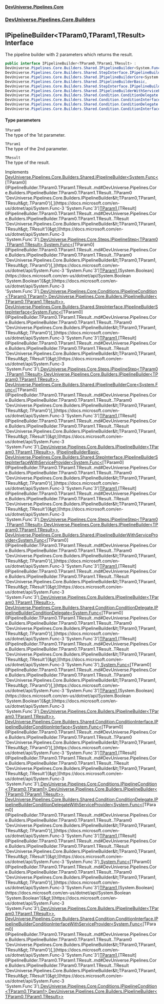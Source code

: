 #### [DevUniverse.Pipelines.Core](Pipelines.md 'Pipelines')
### [DevUniverse.Pipelines.Core.Builders](Pipelines.md#DevUniverse.Pipelines.Core.Builders 'DevUniverse.Pipelines.Core.Builders')
## IPipelineBuilder&lt;TParam0,TParam1,TResult&gt; Interface
The pipeline builder with 2 parameters which returns the result.  
```csharp
public interface IPipelineBuilder<TParam0,TParam1,TResult> :
DevUniverse.Pipelines.Core.Builders.Shared.IPipelineBuilder<System.Func<TParam0, TParam1, TResult>, DevUniverse.Pipelines.Core.Steps.IPipelineStep<TParam0, TParam1, TResult>, System.Func<TParam0, TParam1, bool>, DevUniverse.Pipelines.Core.Conditions.IPipelineCondition<TParam0, TParam1>, DevUniverse.Pipelines.Core.Builders.IPipelineBuilder<TParam0, TParam1, TResult>>,
DevUniverse.Pipelines.Core.Builders.Shared.StepInterface.IPipelineBuilderStepInterface<System.Func<TParam0, TParam1, TResult>, DevUniverse.Pipelines.Core.Steps.IPipelineStep<TParam0, TParam1, TResult>, DevUniverse.Pipelines.Core.Builders.IPipelineBuilder<TParam0, TParam1, TResult>>,
DevUniverse.Pipelines.Core.Builders.Shared.IPipelineBuilderCore<System.Func<TParam0, TParam1, TResult>, DevUniverse.Pipelines.Core.Builders.IPipelineBuilder<TParam0, TParam1, TResult>>,
DevUniverse.Pipelines.Core.Builders.Shared.IPipelineBuilderBasic,
DevUniverse.Pipelines.Core.Builders.Shared.StepInterface.IPipelineBuilderStepInterfaceWithServiceProvider<System.Func<TParam0, TParam1, TResult>, DevUniverse.Pipelines.Core.Steps.IPipelineStep<TParam0, TParam1, TResult>, DevUniverse.Pipelines.Core.Builders.IPipelineBuilder<TParam0, TParam1, TResult>>,
DevUniverse.Pipelines.Core.Builders.Shared.IPipelineBuilderWithServiceProvider<System.Func<TParam0, TParam1, TResult>, DevUniverse.Pipelines.Core.Builders.IPipelineBuilder<TParam0, TParam1, TResult>>,
DevUniverse.Pipelines.Core.Builders.Shared.Condition.ConditionDelegate.IPipelineBuilderConditionDelegate<System.Func<TParam0, TParam1, TResult>, System.Func<TParam0, TParam1, bool>, DevUniverse.Pipelines.Core.Builders.IPipelineBuilder<TParam0, TParam1, TResult>>,
DevUniverse.Pipelines.Core.Builders.Shared.Condition.ConditionInterface.IPipelineBuilderConditionInterface<System.Func<TParam0, TParam1, TResult>, DevUniverse.Pipelines.Core.Conditions.IPipelineCondition<TParam0, TParam1>, DevUniverse.Pipelines.Core.Builders.IPipelineBuilder<TParam0, TParam1, TResult>>,
DevUniverse.Pipelines.Core.Builders.Shared.Condition.ConditionDelegate.IPipelineBuilderConditionDelegateWithServiceProvider<System.Func<TParam0, TParam1, TResult>, System.Func<TParam0, TParam1, bool>, DevUniverse.Pipelines.Core.Builders.IPipelineBuilder<TParam0, TParam1, TResult>>,
DevUniverse.Pipelines.Core.Builders.Shared.Condition.ConditionInterface.IPipelineBuilderConditionInterfaceWithServiceProvider<System.Func<TParam0, TParam1, TResult>, DevUniverse.Pipelines.Core.Conditions.IPipelineCondition<TParam0, TParam1>, DevUniverse.Pipelines.Core.Builders.IPipelineBuilder<TParam0, TParam1, TResult>>
```
#### Type parameters
<a name='DevUniverse.Pipelines.Core.Builders.IPipelineBuilder.TParam0.TParam1.TResult..TParam0'></a>
`TParam0`  
The type of the 1st parameter.
  
<a name='DevUniverse.Pipelines.Core.Builders.IPipelineBuilder.TParam0.TParam1.TResult..TParam1'></a>
`TParam1`  
The type of the 2nd parameter.
  
<a name='DevUniverse.Pipelines.Core.Builders.IPipelineBuilder.TParam0.TParam1.TResult..TResult'></a>
`TResult`  
The type of the result.
  

Implements [DevUniverse.Pipelines.Core.Builders.Shared.IPipelineBuilder&lt;](IPipelineBuilder.TDelegate.TPipelineStep.TPredicate.TPipelineCondition.TResult..md 'DevUniverse.Pipelines.Core.Builders.Shared.IPipelineBuilder&lt;TDelegate,TPipelineStep,TPredicate,TPipelineCondition,TResult&gt;')[System.Func&lt;](https://docs.microsoft.com/en-us/dotnet/api/System.Func-3 'System.Func`3')[TParam0](IPipelineBuilder.TParam0.TParam1.TResult..md#DevUniverse.Pipelines.Core.Builders.IPipelineBuilder.TParam0.TParam1.TResult..TParam0 'DevUniverse.Pipelines.Core.Builders.IPipelineBuilder&lt;TParam0,TParam1,TResult&gt;.TParam0')[,](https://docs.microsoft.com/en-us/dotnet/api/System.Func-3 'System.Func`3')[TParam1](IPipelineBuilder.TParam0.TParam1.TResult..md#DevUniverse.Pipelines.Core.Builders.IPipelineBuilder.TParam0.TParam1.TResult..TParam1 'DevUniverse.Pipelines.Core.Builders.IPipelineBuilder&lt;TParam0,TParam1,TResult&gt;.TParam1')[,](https://docs.microsoft.com/en-us/dotnet/api/System.Func-3 'System.Func`3')[TResult](IPipelineBuilder.TParam0.TParam1.TResult..md#DevUniverse.Pipelines.Core.Builders.IPipelineBuilder.TParam0.TParam1.TResult..TResult 'DevUniverse.Pipelines.Core.Builders.IPipelineBuilder&lt;TParam0,TParam1,TResult&gt;.TResult')[&gt;](https://docs.microsoft.com/en-us/dotnet/api/System.Func-3 'System.Func`3')[,](IPipelineBuilder.TDelegate.TPipelineStep.TPredicate.TPipelineCondition.TResult..md 'DevUniverse.Pipelines.Core.Builders.Shared.IPipelineBuilder&lt;TDelegate,TPipelineStep,TPredicate,TPipelineCondition,TResult&gt;')[DevUniverse.Pipelines.Core.Steps.IPipelineStep&lt;](IPipelineStep.TParam0.TParam1.TResult..md 'DevUniverse.Pipelines.Core.Steps.IPipelineStep&lt;TParam0,TParam1,TResult&gt;')[TParam0](IPipelineBuilder.TParam0.TParam1.TResult..md#DevUniverse.Pipelines.Core.Builders.IPipelineBuilder.TParam0.TParam1.TResult..TParam0 'DevUniverse.Pipelines.Core.Builders.IPipelineBuilder&lt;TParam0,TParam1,TResult&gt;.TParam0')[,](IPipelineStep.TParam0.TParam1.TResult..md 'DevUniverse.Pipelines.Core.Steps.IPipelineStep&lt;TParam0,TParam1,TResult&gt;')[TParam1](IPipelineBuilder.TParam0.TParam1.TResult..md#DevUniverse.Pipelines.Core.Builders.IPipelineBuilder.TParam0.TParam1.TResult..TParam1 'DevUniverse.Pipelines.Core.Builders.IPipelineBuilder&lt;TParam0,TParam1,TResult&gt;.TParam1')[,](IPipelineStep.TParam0.TParam1.TResult..md 'DevUniverse.Pipelines.Core.Steps.IPipelineStep&lt;TParam0,TParam1,TResult&gt;')[TResult](IPipelineBuilder.TParam0.TParam1.TResult..md#DevUniverse.Pipelines.Core.Builders.IPipelineBuilder.TParam0.TParam1.TResult..TResult 'DevUniverse.Pipelines.Core.Builders.IPipelineBuilder&lt;TParam0,TParam1,TResult&gt;.TResult')[&gt;](IPipelineStep.TParam0.TParam1.TResult..md 'DevUniverse.Pipelines.Core.Steps.IPipelineStep&lt;TParam0,TParam1,TResult&gt;')[,](IPipelineBuilder.TDelegate.TPipelineStep.TPredicate.TPipelineCondition.TResult..md 'DevUniverse.Pipelines.Core.Builders.Shared.IPipelineBuilder&lt;TDelegate,TPipelineStep,TPredicate,TPipelineCondition,TResult&gt;')[System.Func&lt;](https://docs.microsoft.com/en-us/dotnet/api/System.Func-3 'System.Func`3')[TParam0](IPipelineBuilder.TParam0.TParam1.TResult..md#DevUniverse.Pipelines.Core.Builders.IPipelineBuilder.TParam0.TParam1.TResult..TParam0 'DevUniverse.Pipelines.Core.Builders.IPipelineBuilder&lt;TParam0,TParam1,TResult&gt;.TParam0')[,](https://docs.microsoft.com/en-us/dotnet/api/System.Func-3 'System.Func`3')[TParam1](IPipelineBuilder.TParam0.TParam1.TResult..md#DevUniverse.Pipelines.Core.Builders.IPipelineBuilder.TParam0.TParam1.TResult..TParam1 'DevUniverse.Pipelines.Core.Builders.IPipelineBuilder&lt;TParam0,TParam1,TResult&gt;.TParam1')[,](https://docs.microsoft.com/en-us/dotnet/api/System.Func-3 'System.Func`3')[System.Boolean](https://docs.microsoft.com/en-us/dotnet/api/System.Boolean 'System.Boolean')[&gt;](https://docs.microsoft.com/en-us/dotnet/api/System.Func-3 'System.Func`3')[,](IPipelineBuilder.TDelegate.TPipelineStep.TPredicate.TPipelineCondition.TResult..md 'DevUniverse.Pipelines.Core.Builders.Shared.IPipelineBuilder&lt;TDelegate,TPipelineStep,TPredicate,TPipelineCondition,TResult&gt;')[DevUniverse.Pipelines.Core.Conditions.IPipelineCondition&lt;](IPipelineCondition.TParam0.TParam1..md 'DevUniverse.Pipelines.Core.Conditions.IPipelineCondition&lt;TParam0,TParam1&gt;')[TParam0](IPipelineBuilder.TParam0.TParam1.TResult..md#DevUniverse.Pipelines.Core.Builders.IPipelineBuilder.TParam0.TParam1.TResult..TParam0 'DevUniverse.Pipelines.Core.Builders.IPipelineBuilder&lt;TParam0,TParam1,TResult&gt;.TParam0')[,](IPipelineCondition.TParam0.TParam1..md 'DevUniverse.Pipelines.Core.Conditions.IPipelineCondition&lt;TParam0,TParam1&gt;')[TParam1](IPipelineBuilder.TParam0.TParam1.TResult..md#DevUniverse.Pipelines.Core.Builders.IPipelineBuilder.TParam0.TParam1.TResult..TParam1 'DevUniverse.Pipelines.Core.Builders.IPipelineBuilder&lt;TParam0,TParam1,TResult&gt;.TParam1')[&gt;](IPipelineCondition.TParam0.TParam1..md 'DevUniverse.Pipelines.Core.Conditions.IPipelineCondition&lt;TParam0,TParam1&gt;')[,](IPipelineBuilder.TDelegate.TPipelineStep.TPredicate.TPipelineCondition.TResult..md 'DevUniverse.Pipelines.Core.Builders.Shared.IPipelineBuilder&lt;TDelegate,TPipelineStep,TPredicate,TPipelineCondition,TResult&gt;')[DevUniverse.Pipelines.Core.Builders.IPipelineBuilder&lt;](IPipelineBuilder.TParam0.TParam1.TResult..md 'DevUniverse.Pipelines.Core.Builders.IPipelineBuilder&lt;TParam0,TParam1,TResult&gt;')[TParam0](IPipelineBuilder.TParam0.TParam1.TResult..md#DevUniverse.Pipelines.Core.Builders.IPipelineBuilder.TParam0.TParam1.TResult..TParam0 'DevUniverse.Pipelines.Core.Builders.IPipelineBuilder&lt;TParam0,TParam1,TResult&gt;.TParam0')[,](IPipelineBuilder.TParam0.TParam1.TResult..md 'DevUniverse.Pipelines.Core.Builders.IPipelineBuilder&lt;TParam0,TParam1,TResult&gt;')[TParam1](IPipelineBuilder.TParam0.TParam1.TResult..md#DevUniverse.Pipelines.Core.Builders.IPipelineBuilder.TParam0.TParam1.TResult..TParam1 'DevUniverse.Pipelines.Core.Builders.IPipelineBuilder&lt;TParam0,TParam1,TResult&gt;.TParam1')[,](IPipelineBuilder.TParam0.TParam1.TResult..md 'DevUniverse.Pipelines.Core.Builders.IPipelineBuilder&lt;TParam0,TParam1,TResult&gt;')[TResult](IPipelineBuilder.TParam0.TParam1.TResult..md#DevUniverse.Pipelines.Core.Builders.IPipelineBuilder.TParam0.TParam1.TResult..TResult 'DevUniverse.Pipelines.Core.Builders.IPipelineBuilder&lt;TParam0,TParam1,TResult&gt;.TResult')[&gt;](IPipelineBuilder.TParam0.TParam1.TResult..md 'DevUniverse.Pipelines.Core.Builders.IPipelineBuilder&lt;TParam0,TParam1,TResult&gt;')[&gt;](IPipelineBuilder.TDelegate.TPipelineStep.TPredicate.TPipelineCondition.TResult..md 'DevUniverse.Pipelines.Core.Builders.Shared.IPipelineBuilder&lt;TDelegate,TPipelineStep,TPredicate,TPipelineCondition,TResult&gt;'), [DevUniverse.Pipelines.Core.Builders.Shared.StepInterface.IPipelineBuilderStepInterface&lt;](IPipelineBuilderStepInterface.TDelegate.TPipelineStep.TResult..md 'DevUniverse.Pipelines.Core.Builders.Shared.StepInterface.IPipelineBuilderStepInterface&lt;TDelegate,TPipelineStep,TResult&gt;')[System.Func&lt;](https://docs.microsoft.com/en-us/dotnet/api/System.Func-3 'System.Func`3')[TParam0](IPipelineBuilder.TParam0.TParam1.TResult..md#DevUniverse.Pipelines.Core.Builders.IPipelineBuilder.TParam0.TParam1.TResult..TParam0 'DevUniverse.Pipelines.Core.Builders.IPipelineBuilder&lt;TParam0,TParam1,TResult&gt;.TParam0')[,](https://docs.microsoft.com/en-us/dotnet/api/System.Func-3 'System.Func`3')[TParam1](IPipelineBuilder.TParam0.TParam1.TResult..md#DevUniverse.Pipelines.Core.Builders.IPipelineBuilder.TParam0.TParam1.TResult..TParam1 'DevUniverse.Pipelines.Core.Builders.IPipelineBuilder&lt;TParam0,TParam1,TResult&gt;.TParam1')[,](https://docs.microsoft.com/en-us/dotnet/api/System.Func-3 'System.Func`3')[TResult](IPipelineBuilder.TParam0.TParam1.TResult..md#DevUniverse.Pipelines.Core.Builders.IPipelineBuilder.TParam0.TParam1.TResult..TResult 'DevUniverse.Pipelines.Core.Builders.IPipelineBuilder&lt;TParam0,TParam1,TResult&gt;.TResult')[&gt;](https://docs.microsoft.com/en-us/dotnet/api/System.Func-3 'System.Func`3')[,](IPipelineBuilderStepInterface.TDelegate.TPipelineStep.TResult..md 'DevUniverse.Pipelines.Core.Builders.Shared.StepInterface.IPipelineBuilderStepInterface&lt;TDelegate,TPipelineStep,TResult&gt;')[DevUniverse.Pipelines.Core.Steps.IPipelineStep&lt;](IPipelineStep.TParam0.TParam1.TResult..md 'DevUniverse.Pipelines.Core.Steps.IPipelineStep&lt;TParam0,TParam1,TResult&gt;')[TParam0](IPipelineBuilder.TParam0.TParam1.TResult..md#DevUniverse.Pipelines.Core.Builders.IPipelineBuilder.TParam0.TParam1.TResult..TParam0 'DevUniverse.Pipelines.Core.Builders.IPipelineBuilder&lt;TParam0,TParam1,TResult&gt;.TParam0')[,](IPipelineStep.TParam0.TParam1.TResult..md 'DevUniverse.Pipelines.Core.Steps.IPipelineStep&lt;TParam0,TParam1,TResult&gt;')[TParam1](IPipelineBuilder.TParam0.TParam1.TResult..md#DevUniverse.Pipelines.Core.Builders.IPipelineBuilder.TParam0.TParam1.TResult..TParam1 'DevUniverse.Pipelines.Core.Builders.IPipelineBuilder&lt;TParam0,TParam1,TResult&gt;.TParam1')[,](IPipelineStep.TParam0.TParam1.TResult..md 'DevUniverse.Pipelines.Core.Steps.IPipelineStep&lt;TParam0,TParam1,TResult&gt;')[TResult](IPipelineBuilder.TParam0.TParam1.TResult..md#DevUniverse.Pipelines.Core.Builders.IPipelineBuilder.TParam0.TParam1.TResult..TResult 'DevUniverse.Pipelines.Core.Builders.IPipelineBuilder&lt;TParam0,TParam1,TResult&gt;.TResult')[&gt;](IPipelineStep.TParam0.TParam1.TResult..md 'DevUniverse.Pipelines.Core.Steps.IPipelineStep&lt;TParam0,TParam1,TResult&gt;')[,](IPipelineBuilderStepInterface.TDelegate.TPipelineStep.TResult..md 'DevUniverse.Pipelines.Core.Builders.Shared.StepInterface.IPipelineBuilderStepInterface&lt;TDelegate,TPipelineStep,TResult&gt;')[DevUniverse.Pipelines.Core.Builders.IPipelineBuilder&lt;](IPipelineBuilder.TParam0.TParam1.TResult..md 'DevUniverse.Pipelines.Core.Builders.IPipelineBuilder&lt;TParam0,TParam1,TResult&gt;')[TParam0](IPipelineBuilder.TParam0.TParam1.TResult..md#DevUniverse.Pipelines.Core.Builders.IPipelineBuilder.TParam0.TParam1.TResult..TParam0 'DevUniverse.Pipelines.Core.Builders.IPipelineBuilder&lt;TParam0,TParam1,TResult&gt;.TParam0')[,](IPipelineBuilder.TParam0.TParam1.TResult..md 'DevUniverse.Pipelines.Core.Builders.IPipelineBuilder&lt;TParam0,TParam1,TResult&gt;')[TParam1](IPipelineBuilder.TParam0.TParam1.TResult..md#DevUniverse.Pipelines.Core.Builders.IPipelineBuilder.TParam0.TParam1.TResult..TParam1 'DevUniverse.Pipelines.Core.Builders.IPipelineBuilder&lt;TParam0,TParam1,TResult&gt;.TParam1')[,](IPipelineBuilder.TParam0.TParam1.TResult..md 'DevUniverse.Pipelines.Core.Builders.IPipelineBuilder&lt;TParam0,TParam1,TResult&gt;')[TResult](IPipelineBuilder.TParam0.TParam1.TResult..md#DevUniverse.Pipelines.Core.Builders.IPipelineBuilder.TParam0.TParam1.TResult..TResult 'DevUniverse.Pipelines.Core.Builders.IPipelineBuilder&lt;TParam0,TParam1,TResult&gt;.TResult')[&gt;](IPipelineBuilder.TParam0.TParam1.TResult..md 'DevUniverse.Pipelines.Core.Builders.IPipelineBuilder&lt;TParam0,TParam1,TResult&gt;')[&gt;](IPipelineBuilderStepInterface.TDelegate.TPipelineStep.TResult..md 'DevUniverse.Pipelines.Core.Builders.Shared.StepInterface.IPipelineBuilderStepInterface&lt;TDelegate,TPipelineStep,TResult&gt;'), [DevUniverse.Pipelines.Core.Builders.Shared.IPipelineBuilderCore&lt;](IPipelineBuilderCore.TDelegate.TResult..md 'DevUniverse.Pipelines.Core.Builders.Shared.IPipelineBuilderCore&lt;TDelegate,TResult&gt;')[System.Func&lt;](https://docs.microsoft.com/en-us/dotnet/api/System.Func-3 'System.Func`3')[TParam0](IPipelineBuilder.TParam0.TParam1.TResult..md#DevUniverse.Pipelines.Core.Builders.IPipelineBuilder.TParam0.TParam1.TResult..TParam0 'DevUniverse.Pipelines.Core.Builders.IPipelineBuilder&lt;TParam0,TParam1,TResult&gt;.TParam0')[,](https://docs.microsoft.com/en-us/dotnet/api/System.Func-3 'System.Func`3')[TParam1](IPipelineBuilder.TParam0.TParam1.TResult..md#DevUniverse.Pipelines.Core.Builders.IPipelineBuilder.TParam0.TParam1.TResult..TParam1 'DevUniverse.Pipelines.Core.Builders.IPipelineBuilder&lt;TParam0,TParam1,TResult&gt;.TParam1')[,](https://docs.microsoft.com/en-us/dotnet/api/System.Func-3 'System.Func`3')[TResult](IPipelineBuilder.TParam0.TParam1.TResult..md#DevUniverse.Pipelines.Core.Builders.IPipelineBuilder.TParam0.TParam1.TResult..TResult 'DevUniverse.Pipelines.Core.Builders.IPipelineBuilder&lt;TParam0,TParam1,TResult&gt;.TResult')[&gt;](https://docs.microsoft.com/en-us/dotnet/api/System.Func-3 'System.Func`3')[,](IPipelineBuilderCore.TDelegate.TResult..md 'DevUniverse.Pipelines.Core.Builders.Shared.IPipelineBuilderCore&lt;TDelegate,TResult&gt;')[DevUniverse.Pipelines.Core.Builders.IPipelineBuilder&lt;](IPipelineBuilder.TParam0.TParam1.TResult..md 'DevUniverse.Pipelines.Core.Builders.IPipelineBuilder&lt;TParam0,TParam1,TResult&gt;')[TParam0](IPipelineBuilder.TParam0.TParam1.TResult..md#DevUniverse.Pipelines.Core.Builders.IPipelineBuilder.TParam0.TParam1.TResult..TParam0 'DevUniverse.Pipelines.Core.Builders.IPipelineBuilder&lt;TParam0,TParam1,TResult&gt;.TParam0')[,](IPipelineBuilder.TParam0.TParam1.TResult..md 'DevUniverse.Pipelines.Core.Builders.IPipelineBuilder&lt;TParam0,TParam1,TResult&gt;')[TParam1](IPipelineBuilder.TParam0.TParam1.TResult..md#DevUniverse.Pipelines.Core.Builders.IPipelineBuilder.TParam0.TParam1.TResult..TParam1 'DevUniverse.Pipelines.Core.Builders.IPipelineBuilder&lt;TParam0,TParam1,TResult&gt;.TParam1')[,](IPipelineBuilder.TParam0.TParam1.TResult..md 'DevUniverse.Pipelines.Core.Builders.IPipelineBuilder&lt;TParam0,TParam1,TResult&gt;')[TResult](IPipelineBuilder.TParam0.TParam1.TResult..md#DevUniverse.Pipelines.Core.Builders.IPipelineBuilder.TParam0.TParam1.TResult..TResult 'DevUniverse.Pipelines.Core.Builders.IPipelineBuilder&lt;TParam0,TParam1,TResult&gt;.TResult')[&gt;](IPipelineBuilder.TParam0.TParam1.TResult..md 'DevUniverse.Pipelines.Core.Builders.IPipelineBuilder&lt;TParam0,TParam1,TResult&gt;')[&gt;](IPipelineBuilderCore.TDelegate.TResult..md 'DevUniverse.Pipelines.Core.Builders.Shared.IPipelineBuilderCore&lt;TDelegate,TResult&gt;'), [IPipelineBuilderBasic](IPipelineBuilderBasic.md 'DevUniverse.Pipelines.Core.Builders.Shared.IPipelineBuilderBasic'), [DevUniverse.Pipelines.Core.Builders.Shared.StepInterface.IPipelineBuilderStepInterfaceWithServiceProvider&lt;](IPipelineBuilderStepInterfaceWithServiceProvider.TDelegate.TPipelineStep.TResult..md 'DevUniverse.Pipelines.Core.Builders.Shared.StepInterface.IPipelineBuilderStepInterfaceWithServiceProvider&lt;TDelegate,TPipelineStep,TResult&gt;')[System.Func&lt;](https://docs.microsoft.com/en-us/dotnet/api/System.Func-3 'System.Func`3')[TParam0](IPipelineBuilder.TParam0.TParam1.TResult..md#DevUniverse.Pipelines.Core.Builders.IPipelineBuilder.TParam0.TParam1.TResult..TParam0 'DevUniverse.Pipelines.Core.Builders.IPipelineBuilder&lt;TParam0,TParam1,TResult&gt;.TParam0')[,](https://docs.microsoft.com/en-us/dotnet/api/System.Func-3 'System.Func`3')[TParam1](IPipelineBuilder.TParam0.TParam1.TResult..md#DevUniverse.Pipelines.Core.Builders.IPipelineBuilder.TParam0.TParam1.TResult..TParam1 'DevUniverse.Pipelines.Core.Builders.IPipelineBuilder&lt;TParam0,TParam1,TResult&gt;.TParam1')[,](https://docs.microsoft.com/en-us/dotnet/api/System.Func-3 'System.Func`3')[TResult](IPipelineBuilder.TParam0.TParam1.TResult..md#DevUniverse.Pipelines.Core.Builders.IPipelineBuilder.TParam0.TParam1.TResult..TResult 'DevUniverse.Pipelines.Core.Builders.IPipelineBuilder&lt;TParam0,TParam1,TResult&gt;.TResult')[&gt;](https://docs.microsoft.com/en-us/dotnet/api/System.Func-3 'System.Func`3')[,](IPipelineBuilderStepInterfaceWithServiceProvider.TDelegate.TPipelineStep.TResult..md 'DevUniverse.Pipelines.Core.Builders.Shared.StepInterface.IPipelineBuilderStepInterfaceWithServiceProvider&lt;TDelegate,TPipelineStep,TResult&gt;')[DevUniverse.Pipelines.Core.Steps.IPipelineStep&lt;](IPipelineStep.TParam0.TParam1.TResult..md 'DevUniverse.Pipelines.Core.Steps.IPipelineStep&lt;TParam0,TParam1,TResult&gt;')[TParam0](IPipelineBuilder.TParam0.TParam1.TResult..md#DevUniverse.Pipelines.Core.Builders.IPipelineBuilder.TParam0.TParam1.TResult..TParam0 'DevUniverse.Pipelines.Core.Builders.IPipelineBuilder&lt;TParam0,TParam1,TResult&gt;.TParam0')[,](IPipelineStep.TParam0.TParam1.TResult..md 'DevUniverse.Pipelines.Core.Steps.IPipelineStep&lt;TParam0,TParam1,TResult&gt;')[TParam1](IPipelineBuilder.TParam0.TParam1.TResult..md#DevUniverse.Pipelines.Core.Builders.IPipelineBuilder.TParam0.TParam1.TResult..TParam1 'DevUniverse.Pipelines.Core.Builders.IPipelineBuilder&lt;TParam0,TParam1,TResult&gt;.TParam1')[,](IPipelineStep.TParam0.TParam1.TResult..md 'DevUniverse.Pipelines.Core.Steps.IPipelineStep&lt;TParam0,TParam1,TResult&gt;')[TResult](IPipelineBuilder.TParam0.TParam1.TResult..md#DevUniverse.Pipelines.Core.Builders.IPipelineBuilder.TParam0.TParam1.TResult..TResult 'DevUniverse.Pipelines.Core.Builders.IPipelineBuilder&lt;TParam0,TParam1,TResult&gt;.TResult')[&gt;](IPipelineStep.TParam0.TParam1.TResult..md 'DevUniverse.Pipelines.Core.Steps.IPipelineStep&lt;TParam0,TParam1,TResult&gt;')[,](IPipelineBuilderStepInterfaceWithServiceProvider.TDelegate.TPipelineStep.TResult..md 'DevUniverse.Pipelines.Core.Builders.Shared.StepInterface.IPipelineBuilderStepInterfaceWithServiceProvider&lt;TDelegate,TPipelineStep,TResult&gt;')[DevUniverse.Pipelines.Core.Builders.IPipelineBuilder&lt;](IPipelineBuilder.TParam0.TParam1.TResult..md 'DevUniverse.Pipelines.Core.Builders.IPipelineBuilder&lt;TParam0,TParam1,TResult&gt;')[TParam0](IPipelineBuilder.TParam0.TParam1.TResult..md#DevUniverse.Pipelines.Core.Builders.IPipelineBuilder.TParam0.TParam1.TResult..TParam0 'DevUniverse.Pipelines.Core.Builders.IPipelineBuilder&lt;TParam0,TParam1,TResult&gt;.TParam0')[,](IPipelineBuilder.TParam0.TParam1.TResult..md 'DevUniverse.Pipelines.Core.Builders.IPipelineBuilder&lt;TParam0,TParam1,TResult&gt;')[TParam1](IPipelineBuilder.TParam0.TParam1.TResult..md#DevUniverse.Pipelines.Core.Builders.IPipelineBuilder.TParam0.TParam1.TResult..TParam1 'DevUniverse.Pipelines.Core.Builders.IPipelineBuilder&lt;TParam0,TParam1,TResult&gt;.TParam1')[,](IPipelineBuilder.TParam0.TParam1.TResult..md 'DevUniverse.Pipelines.Core.Builders.IPipelineBuilder&lt;TParam0,TParam1,TResult&gt;')[TResult](IPipelineBuilder.TParam0.TParam1.TResult..md#DevUniverse.Pipelines.Core.Builders.IPipelineBuilder.TParam0.TParam1.TResult..TResult 'DevUniverse.Pipelines.Core.Builders.IPipelineBuilder&lt;TParam0,TParam1,TResult&gt;.TResult')[&gt;](IPipelineBuilder.TParam0.TParam1.TResult..md 'DevUniverse.Pipelines.Core.Builders.IPipelineBuilder&lt;TParam0,TParam1,TResult&gt;')[&gt;](IPipelineBuilderStepInterfaceWithServiceProvider.TDelegate.TPipelineStep.TResult..md 'DevUniverse.Pipelines.Core.Builders.Shared.StepInterface.IPipelineBuilderStepInterfaceWithServiceProvider&lt;TDelegate,TPipelineStep,TResult&gt;'), [DevUniverse.Pipelines.Core.Builders.Shared.IPipelineBuilderWithServiceProvider&lt;](IPipelineBuilderWithServiceProvider.TDelegate.TResult..md 'DevUniverse.Pipelines.Core.Builders.Shared.IPipelineBuilderWithServiceProvider&lt;TDelegate,TResult&gt;')[System.Func&lt;](https://docs.microsoft.com/en-us/dotnet/api/System.Func-3 'System.Func`3')[TParam0](IPipelineBuilder.TParam0.TParam1.TResult..md#DevUniverse.Pipelines.Core.Builders.IPipelineBuilder.TParam0.TParam1.TResult..TParam0 'DevUniverse.Pipelines.Core.Builders.IPipelineBuilder&lt;TParam0,TParam1,TResult&gt;.TParam0')[,](https://docs.microsoft.com/en-us/dotnet/api/System.Func-3 'System.Func`3')[TParam1](IPipelineBuilder.TParam0.TParam1.TResult..md#DevUniverse.Pipelines.Core.Builders.IPipelineBuilder.TParam0.TParam1.TResult..TParam1 'DevUniverse.Pipelines.Core.Builders.IPipelineBuilder&lt;TParam0,TParam1,TResult&gt;.TParam1')[,](https://docs.microsoft.com/en-us/dotnet/api/System.Func-3 'System.Func`3')[TResult](IPipelineBuilder.TParam0.TParam1.TResult..md#DevUniverse.Pipelines.Core.Builders.IPipelineBuilder.TParam0.TParam1.TResult..TResult 'DevUniverse.Pipelines.Core.Builders.IPipelineBuilder&lt;TParam0,TParam1,TResult&gt;.TResult')[&gt;](https://docs.microsoft.com/en-us/dotnet/api/System.Func-3 'System.Func`3')[,](IPipelineBuilderWithServiceProvider.TDelegate.TResult..md 'DevUniverse.Pipelines.Core.Builders.Shared.IPipelineBuilderWithServiceProvider&lt;TDelegate,TResult&gt;')[DevUniverse.Pipelines.Core.Builders.IPipelineBuilder&lt;](IPipelineBuilder.TParam0.TParam1.TResult..md 'DevUniverse.Pipelines.Core.Builders.IPipelineBuilder&lt;TParam0,TParam1,TResult&gt;')[TParam0](IPipelineBuilder.TParam0.TParam1.TResult..md#DevUniverse.Pipelines.Core.Builders.IPipelineBuilder.TParam0.TParam1.TResult..TParam0 'DevUniverse.Pipelines.Core.Builders.IPipelineBuilder&lt;TParam0,TParam1,TResult&gt;.TParam0')[,](IPipelineBuilder.TParam0.TParam1.TResult..md 'DevUniverse.Pipelines.Core.Builders.IPipelineBuilder&lt;TParam0,TParam1,TResult&gt;')[TParam1](IPipelineBuilder.TParam0.TParam1.TResult..md#DevUniverse.Pipelines.Core.Builders.IPipelineBuilder.TParam0.TParam1.TResult..TParam1 'DevUniverse.Pipelines.Core.Builders.IPipelineBuilder&lt;TParam0,TParam1,TResult&gt;.TParam1')[,](IPipelineBuilder.TParam0.TParam1.TResult..md 'DevUniverse.Pipelines.Core.Builders.IPipelineBuilder&lt;TParam0,TParam1,TResult&gt;')[TResult](IPipelineBuilder.TParam0.TParam1.TResult..md#DevUniverse.Pipelines.Core.Builders.IPipelineBuilder.TParam0.TParam1.TResult..TResult 'DevUniverse.Pipelines.Core.Builders.IPipelineBuilder&lt;TParam0,TParam1,TResult&gt;.TResult')[&gt;](IPipelineBuilder.TParam0.TParam1.TResult..md 'DevUniverse.Pipelines.Core.Builders.IPipelineBuilder&lt;TParam0,TParam1,TResult&gt;')[&gt;](IPipelineBuilderWithServiceProvider.TDelegate.TResult..md 'DevUniverse.Pipelines.Core.Builders.Shared.IPipelineBuilderWithServiceProvider&lt;TDelegate,TResult&gt;'), [DevUniverse.Pipelines.Core.Builders.Shared.Condition.ConditionDelegate.IPipelineBuilderConditionDelegate&lt;](IPipelineBuilderConditionDelegate.TDelegate.TPredicate.TResult..md 'DevUniverse.Pipelines.Core.Builders.Shared.Condition.ConditionDelegate.IPipelineBuilderConditionDelegate&lt;TDelegate,TPredicate,TResult&gt;')[System.Func&lt;](https://docs.microsoft.com/en-us/dotnet/api/System.Func-3 'System.Func`3')[TParam0](IPipelineBuilder.TParam0.TParam1.TResult..md#DevUniverse.Pipelines.Core.Builders.IPipelineBuilder.TParam0.TParam1.TResult..TParam0 'DevUniverse.Pipelines.Core.Builders.IPipelineBuilder&lt;TParam0,TParam1,TResult&gt;.TParam0')[,](https://docs.microsoft.com/en-us/dotnet/api/System.Func-3 'System.Func`3')[TParam1](IPipelineBuilder.TParam0.TParam1.TResult..md#DevUniverse.Pipelines.Core.Builders.IPipelineBuilder.TParam0.TParam1.TResult..TParam1 'DevUniverse.Pipelines.Core.Builders.IPipelineBuilder&lt;TParam0,TParam1,TResult&gt;.TParam1')[,](https://docs.microsoft.com/en-us/dotnet/api/System.Func-3 'System.Func`3')[TResult](IPipelineBuilder.TParam0.TParam1.TResult..md#DevUniverse.Pipelines.Core.Builders.IPipelineBuilder.TParam0.TParam1.TResult..TResult 'DevUniverse.Pipelines.Core.Builders.IPipelineBuilder&lt;TParam0,TParam1,TResult&gt;.TResult')[&gt;](https://docs.microsoft.com/en-us/dotnet/api/System.Func-3 'System.Func`3')[,](IPipelineBuilderConditionDelegate.TDelegate.TPredicate.TResult..md 'DevUniverse.Pipelines.Core.Builders.Shared.Condition.ConditionDelegate.IPipelineBuilderConditionDelegate&lt;TDelegate,TPredicate,TResult&gt;')[System.Func&lt;](https://docs.microsoft.com/en-us/dotnet/api/System.Func-3 'System.Func`3')[TParam0](IPipelineBuilder.TParam0.TParam1.TResult..md#DevUniverse.Pipelines.Core.Builders.IPipelineBuilder.TParam0.TParam1.TResult..TParam0 'DevUniverse.Pipelines.Core.Builders.IPipelineBuilder&lt;TParam0,TParam1,TResult&gt;.TParam0')[,](https://docs.microsoft.com/en-us/dotnet/api/System.Func-3 'System.Func`3')[TParam1](IPipelineBuilder.TParam0.TParam1.TResult..md#DevUniverse.Pipelines.Core.Builders.IPipelineBuilder.TParam0.TParam1.TResult..TParam1 'DevUniverse.Pipelines.Core.Builders.IPipelineBuilder&lt;TParam0,TParam1,TResult&gt;.TParam1')[,](https://docs.microsoft.com/en-us/dotnet/api/System.Func-3 'System.Func`3')[System.Boolean](https://docs.microsoft.com/en-us/dotnet/api/System.Boolean 'System.Boolean')[&gt;](https://docs.microsoft.com/en-us/dotnet/api/System.Func-3 'System.Func`3')[,](IPipelineBuilderConditionDelegate.TDelegate.TPredicate.TResult..md 'DevUniverse.Pipelines.Core.Builders.Shared.Condition.ConditionDelegate.IPipelineBuilderConditionDelegate&lt;TDelegate,TPredicate,TResult&gt;')[DevUniverse.Pipelines.Core.Builders.IPipelineBuilder&lt;](IPipelineBuilder.TParam0.TParam1.TResult..md 'DevUniverse.Pipelines.Core.Builders.IPipelineBuilder&lt;TParam0,TParam1,TResult&gt;')[TParam0](IPipelineBuilder.TParam0.TParam1.TResult..md#DevUniverse.Pipelines.Core.Builders.IPipelineBuilder.TParam0.TParam1.TResult..TParam0 'DevUniverse.Pipelines.Core.Builders.IPipelineBuilder&lt;TParam0,TParam1,TResult&gt;.TParam0')[,](IPipelineBuilder.TParam0.TParam1.TResult..md 'DevUniverse.Pipelines.Core.Builders.IPipelineBuilder&lt;TParam0,TParam1,TResult&gt;')[TParam1](IPipelineBuilder.TParam0.TParam1.TResult..md#DevUniverse.Pipelines.Core.Builders.IPipelineBuilder.TParam0.TParam1.TResult..TParam1 'DevUniverse.Pipelines.Core.Builders.IPipelineBuilder&lt;TParam0,TParam1,TResult&gt;.TParam1')[,](IPipelineBuilder.TParam0.TParam1.TResult..md 'DevUniverse.Pipelines.Core.Builders.IPipelineBuilder&lt;TParam0,TParam1,TResult&gt;')[TResult](IPipelineBuilder.TParam0.TParam1.TResult..md#DevUniverse.Pipelines.Core.Builders.IPipelineBuilder.TParam0.TParam1.TResult..TResult 'DevUniverse.Pipelines.Core.Builders.IPipelineBuilder&lt;TParam0,TParam1,TResult&gt;.TResult')[&gt;](IPipelineBuilder.TParam0.TParam1.TResult..md 'DevUniverse.Pipelines.Core.Builders.IPipelineBuilder&lt;TParam0,TParam1,TResult&gt;')[&gt;](IPipelineBuilderConditionDelegate.TDelegate.TPredicate.TResult..md 'DevUniverse.Pipelines.Core.Builders.Shared.Condition.ConditionDelegate.IPipelineBuilderConditionDelegate&lt;TDelegate,TPredicate,TResult&gt;'), [DevUniverse.Pipelines.Core.Builders.Shared.Condition.ConditionInterface.IPipelineBuilderConditionInterface&lt;](IPipelineBuilderConditionInterface.TDelegate.TCondition.TResult..md 'DevUniverse.Pipelines.Core.Builders.Shared.Condition.ConditionInterface.IPipelineBuilderConditionInterface&lt;TDelegate,TCondition,TResult&gt;')[System.Func&lt;](https://docs.microsoft.com/en-us/dotnet/api/System.Func-3 'System.Func`3')[TParam0](IPipelineBuilder.TParam0.TParam1.TResult..md#DevUniverse.Pipelines.Core.Builders.IPipelineBuilder.TParam0.TParam1.TResult..TParam0 'DevUniverse.Pipelines.Core.Builders.IPipelineBuilder&lt;TParam0,TParam1,TResult&gt;.TParam0')[,](https://docs.microsoft.com/en-us/dotnet/api/System.Func-3 'System.Func`3')[TParam1](IPipelineBuilder.TParam0.TParam1.TResult..md#DevUniverse.Pipelines.Core.Builders.IPipelineBuilder.TParam0.TParam1.TResult..TParam1 'DevUniverse.Pipelines.Core.Builders.IPipelineBuilder&lt;TParam0,TParam1,TResult&gt;.TParam1')[,](https://docs.microsoft.com/en-us/dotnet/api/System.Func-3 'System.Func`3')[TResult](IPipelineBuilder.TParam0.TParam1.TResult..md#DevUniverse.Pipelines.Core.Builders.IPipelineBuilder.TParam0.TParam1.TResult..TResult 'DevUniverse.Pipelines.Core.Builders.IPipelineBuilder&lt;TParam0,TParam1,TResult&gt;.TResult')[&gt;](https://docs.microsoft.com/en-us/dotnet/api/System.Func-3 'System.Func`3')[,](IPipelineBuilderConditionInterface.TDelegate.TCondition.TResult..md 'DevUniverse.Pipelines.Core.Builders.Shared.Condition.ConditionInterface.IPipelineBuilderConditionInterface&lt;TDelegate,TCondition,TResult&gt;')[DevUniverse.Pipelines.Core.Conditions.IPipelineCondition&lt;](IPipelineCondition.TParam0.TParam1..md 'DevUniverse.Pipelines.Core.Conditions.IPipelineCondition&lt;TParam0,TParam1&gt;')[TParam0](IPipelineBuilder.TParam0.TParam1.TResult..md#DevUniverse.Pipelines.Core.Builders.IPipelineBuilder.TParam0.TParam1.TResult..TParam0 'DevUniverse.Pipelines.Core.Builders.IPipelineBuilder&lt;TParam0,TParam1,TResult&gt;.TParam0')[,](IPipelineCondition.TParam0.TParam1..md 'DevUniverse.Pipelines.Core.Conditions.IPipelineCondition&lt;TParam0,TParam1&gt;')[TParam1](IPipelineBuilder.TParam0.TParam1.TResult..md#DevUniverse.Pipelines.Core.Builders.IPipelineBuilder.TParam0.TParam1.TResult..TParam1 'DevUniverse.Pipelines.Core.Builders.IPipelineBuilder&lt;TParam0,TParam1,TResult&gt;.TParam1')[&gt;](IPipelineCondition.TParam0.TParam1..md 'DevUniverse.Pipelines.Core.Conditions.IPipelineCondition&lt;TParam0,TParam1&gt;')[,](IPipelineBuilderConditionInterface.TDelegate.TCondition.TResult..md 'DevUniverse.Pipelines.Core.Builders.Shared.Condition.ConditionInterface.IPipelineBuilderConditionInterface&lt;TDelegate,TCondition,TResult&gt;')[DevUniverse.Pipelines.Core.Builders.IPipelineBuilder&lt;](IPipelineBuilder.TParam0.TParam1.TResult..md 'DevUniverse.Pipelines.Core.Builders.IPipelineBuilder&lt;TParam0,TParam1,TResult&gt;')[TParam0](IPipelineBuilder.TParam0.TParam1.TResult..md#DevUniverse.Pipelines.Core.Builders.IPipelineBuilder.TParam0.TParam1.TResult..TParam0 'DevUniverse.Pipelines.Core.Builders.IPipelineBuilder&lt;TParam0,TParam1,TResult&gt;.TParam0')[,](IPipelineBuilder.TParam0.TParam1.TResult..md 'DevUniverse.Pipelines.Core.Builders.IPipelineBuilder&lt;TParam0,TParam1,TResult&gt;')[TParam1](IPipelineBuilder.TParam0.TParam1.TResult..md#DevUniverse.Pipelines.Core.Builders.IPipelineBuilder.TParam0.TParam1.TResult..TParam1 'DevUniverse.Pipelines.Core.Builders.IPipelineBuilder&lt;TParam0,TParam1,TResult&gt;.TParam1')[,](IPipelineBuilder.TParam0.TParam1.TResult..md 'DevUniverse.Pipelines.Core.Builders.IPipelineBuilder&lt;TParam0,TParam1,TResult&gt;')[TResult](IPipelineBuilder.TParam0.TParam1.TResult..md#DevUniverse.Pipelines.Core.Builders.IPipelineBuilder.TParam0.TParam1.TResult..TResult 'DevUniverse.Pipelines.Core.Builders.IPipelineBuilder&lt;TParam0,TParam1,TResult&gt;.TResult')[&gt;](IPipelineBuilder.TParam0.TParam1.TResult..md 'DevUniverse.Pipelines.Core.Builders.IPipelineBuilder&lt;TParam0,TParam1,TResult&gt;')[&gt;](IPipelineBuilderConditionInterface.TDelegate.TCondition.TResult..md 'DevUniverse.Pipelines.Core.Builders.Shared.Condition.ConditionInterface.IPipelineBuilderConditionInterface&lt;TDelegate,TCondition,TResult&gt;'), [DevUniverse.Pipelines.Core.Builders.Shared.Condition.ConditionDelegate.IPipelineBuilderConditionDelegateWithServiceProvider&lt;](IPipelineBuilderConditionDelegateWithServiceProvider.TDelegate.TPredicate.TResult..md 'DevUniverse.Pipelines.Core.Builders.Shared.Condition.ConditionDelegate.IPipelineBuilderConditionDelegateWithServiceProvider&lt;TDelegate,TPredicate,TResult&gt;')[System.Func&lt;](https://docs.microsoft.com/en-us/dotnet/api/System.Func-3 'System.Func`3')[TParam0](IPipelineBuilder.TParam0.TParam1.TResult..md#DevUniverse.Pipelines.Core.Builders.IPipelineBuilder.TParam0.TParam1.TResult..TParam0 'DevUniverse.Pipelines.Core.Builders.IPipelineBuilder&lt;TParam0,TParam1,TResult&gt;.TParam0')[,](https://docs.microsoft.com/en-us/dotnet/api/System.Func-3 'System.Func`3')[TParam1](IPipelineBuilder.TParam0.TParam1.TResult..md#DevUniverse.Pipelines.Core.Builders.IPipelineBuilder.TParam0.TParam1.TResult..TParam1 'DevUniverse.Pipelines.Core.Builders.IPipelineBuilder&lt;TParam0,TParam1,TResult&gt;.TParam1')[,](https://docs.microsoft.com/en-us/dotnet/api/System.Func-3 'System.Func`3')[TResult](IPipelineBuilder.TParam0.TParam1.TResult..md#DevUniverse.Pipelines.Core.Builders.IPipelineBuilder.TParam0.TParam1.TResult..TResult 'DevUniverse.Pipelines.Core.Builders.IPipelineBuilder&lt;TParam0,TParam1,TResult&gt;.TResult')[&gt;](https://docs.microsoft.com/en-us/dotnet/api/System.Func-3 'System.Func`3')[,](IPipelineBuilderConditionDelegateWithServiceProvider.TDelegate.TPredicate.TResult..md 'DevUniverse.Pipelines.Core.Builders.Shared.Condition.ConditionDelegate.IPipelineBuilderConditionDelegateWithServiceProvider&lt;TDelegate,TPredicate,TResult&gt;')[System.Func&lt;](https://docs.microsoft.com/en-us/dotnet/api/System.Func-3 'System.Func`3')[TParam0](IPipelineBuilder.TParam0.TParam1.TResult..md#DevUniverse.Pipelines.Core.Builders.IPipelineBuilder.TParam0.TParam1.TResult..TParam0 'DevUniverse.Pipelines.Core.Builders.IPipelineBuilder&lt;TParam0,TParam1,TResult&gt;.TParam0')[,](https://docs.microsoft.com/en-us/dotnet/api/System.Func-3 'System.Func`3')[TParam1](IPipelineBuilder.TParam0.TParam1.TResult..md#DevUniverse.Pipelines.Core.Builders.IPipelineBuilder.TParam0.TParam1.TResult..TParam1 'DevUniverse.Pipelines.Core.Builders.IPipelineBuilder&lt;TParam0,TParam1,TResult&gt;.TParam1')[,](https://docs.microsoft.com/en-us/dotnet/api/System.Func-3 'System.Func`3')[System.Boolean](https://docs.microsoft.com/en-us/dotnet/api/System.Boolean 'System.Boolean')[&gt;](https://docs.microsoft.com/en-us/dotnet/api/System.Func-3 'System.Func`3')[,](IPipelineBuilderConditionDelegateWithServiceProvider.TDelegate.TPredicate.TResult..md 'DevUniverse.Pipelines.Core.Builders.Shared.Condition.ConditionDelegate.IPipelineBuilderConditionDelegateWithServiceProvider&lt;TDelegate,TPredicate,TResult&gt;')[DevUniverse.Pipelines.Core.Builders.IPipelineBuilder&lt;](IPipelineBuilder.TParam0.TParam1.TResult..md 'DevUniverse.Pipelines.Core.Builders.IPipelineBuilder&lt;TParam0,TParam1,TResult&gt;')[TParam0](IPipelineBuilder.TParam0.TParam1.TResult..md#DevUniverse.Pipelines.Core.Builders.IPipelineBuilder.TParam0.TParam1.TResult..TParam0 'DevUniverse.Pipelines.Core.Builders.IPipelineBuilder&lt;TParam0,TParam1,TResult&gt;.TParam0')[,](IPipelineBuilder.TParam0.TParam1.TResult..md 'DevUniverse.Pipelines.Core.Builders.IPipelineBuilder&lt;TParam0,TParam1,TResult&gt;')[TParam1](IPipelineBuilder.TParam0.TParam1.TResult..md#DevUniverse.Pipelines.Core.Builders.IPipelineBuilder.TParam0.TParam1.TResult..TParam1 'DevUniverse.Pipelines.Core.Builders.IPipelineBuilder&lt;TParam0,TParam1,TResult&gt;.TParam1')[,](IPipelineBuilder.TParam0.TParam1.TResult..md 'DevUniverse.Pipelines.Core.Builders.IPipelineBuilder&lt;TParam0,TParam1,TResult&gt;')[TResult](IPipelineBuilder.TParam0.TParam1.TResult..md#DevUniverse.Pipelines.Core.Builders.IPipelineBuilder.TParam0.TParam1.TResult..TResult 'DevUniverse.Pipelines.Core.Builders.IPipelineBuilder&lt;TParam0,TParam1,TResult&gt;.TResult')[&gt;](IPipelineBuilder.TParam0.TParam1.TResult..md 'DevUniverse.Pipelines.Core.Builders.IPipelineBuilder&lt;TParam0,TParam1,TResult&gt;')[&gt;](IPipelineBuilderConditionDelegateWithServiceProvider.TDelegate.TPredicate.TResult..md 'DevUniverse.Pipelines.Core.Builders.Shared.Condition.ConditionDelegate.IPipelineBuilderConditionDelegateWithServiceProvider&lt;TDelegate,TPredicate,TResult&gt;'), [DevUniverse.Pipelines.Core.Builders.Shared.Condition.ConditionInterface.IPipelineBuilderConditionInterfaceWithServiceProvider&lt;](IPipelineBuilderConditionInterfaceWithServiceProvider.TDelegate.TCondition.TResult..md 'DevUniverse.Pipelines.Core.Builders.Shared.Condition.ConditionInterface.IPipelineBuilderConditionInterfaceWithServiceProvider&lt;TDelegate,TCondition,TResult&gt;')[System.Func&lt;](https://docs.microsoft.com/en-us/dotnet/api/System.Func-3 'System.Func`3')[TParam0](IPipelineBuilder.TParam0.TParam1.TResult..md#DevUniverse.Pipelines.Core.Builders.IPipelineBuilder.TParam0.TParam1.TResult..TParam0 'DevUniverse.Pipelines.Core.Builders.IPipelineBuilder&lt;TParam0,TParam1,TResult&gt;.TParam0')[,](https://docs.microsoft.com/en-us/dotnet/api/System.Func-3 'System.Func`3')[TParam1](IPipelineBuilder.TParam0.TParam1.TResult..md#DevUniverse.Pipelines.Core.Builders.IPipelineBuilder.TParam0.TParam1.TResult..TParam1 'DevUniverse.Pipelines.Core.Builders.IPipelineBuilder&lt;TParam0,TParam1,TResult&gt;.TParam1')[,](https://docs.microsoft.com/en-us/dotnet/api/System.Func-3 'System.Func`3')[TResult](IPipelineBuilder.TParam0.TParam1.TResult..md#DevUniverse.Pipelines.Core.Builders.IPipelineBuilder.TParam0.TParam1.TResult..TResult 'DevUniverse.Pipelines.Core.Builders.IPipelineBuilder&lt;TParam0,TParam1,TResult&gt;.TResult')[&gt;](https://docs.microsoft.com/en-us/dotnet/api/System.Func-3 'System.Func`3')[,](IPipelineBuilderConditionInterfaceWithServiceProvider.TDelegate.TCondition.TResult..md 'DevUniverse.Pipelines.Core.Builders.Shared.Condition.ConditionInterface.IPipelineBuilderConditionInterfaceWithServiceProvider&lt;TDelegate,TCondition,TResult&gt;')[DevUniverse.Pipelines.Core.Conditions.IPipelineCondition&lt;](IPipelineCondition.TParam0.TParam1..md 'DevUniverse.Pipelines.Core.Conditions.IPipelineCondition&lt;TParam0,TParam1&gt;')[TParam0](IPipelineBuilder.TParam0.TParam1.TResult..md#DevUniverse.Pipelines.Core.Builders.IPipelineBuilder.TParam0.TParam1.TResult..TParam0 'DevUniverse.Pipelines.Core.Builders.IPipelineBuilder&lt;TParam0,TParam1,TResult&gt;.TParam0')[,](IPipelineCondition.TParam0.TParam1..md 'DevUniverse.Pipelines.Core.Conditions.IPipelineCondition&lt;TParam0,TParam1&gt;')[TParam1](IPipelineBuilder.TParam0.TParam1.TResult..md#DevUniverse.Pipelines.Core.Builders.IPipelineBuilder.TParam0.TParam1.TResult..TParam1 'DevUniverse.Pipelines.Core.Builders.IPipelineBuilder&lt;TParam0,TParam1,TResult&gt;.TParam1')[&gt;](IPipelineCondition.TParam0.TParam1..md 'DevUniverse.Pipelines.Core.Conditions.IPipelineCondition&lt;TParam0,TParam1&gt;')[,](IPipelineBuilderConditionInterfaceWithServiceProvider.TDelegate.TCondition.TResult..md 'DevUniverse.Pipelines.Core.Builders.Shared.Condition.ConditionInterface.IPipelineBuilderConditionInterfaceWithServiceProvider&lt;TDelegate,TCondition,TResult&gt;')[DevUniverse.Pipelines.Core.Builders.IPipelineBuilder&lt;](IPipelineBuilder.TParam0.TParam1.TResult..md 'DevUniverse.Pipelines.Core.Builders.IPipelineBuilder&lt;TParam0,TParam1,TResult&gt;')[TParam0](IPipelineBuilder.TParam0.TParam1.TResult..md#DevUniverse.Pipelines.Core.Builders.IPipelineBuilder.TParam0.TParam1.TResult..TParam0 'DevUniverse.Pipelines.Core.Builders.IPipelineBuilder&lt;TParam0,TParam1,TResult&gt;.TParam0')[,](IPipelineBuilder.TParam0.TParam1.TResult..md 'DevUniverse.Pipelines.Core.Builders.IPipelineBuilder&lt;TParam0,TParam1,TResult&gt;')[TParam1](IPipelineBuilder.TParam0.TParam1.TResult..md#DevUniverse.Pipelines.Core.Builders.IPipelineBuilder.TParam0.TParam1.TResult..TParam1 'DevUniverse.Pipelines.Core.Builders.IPipelineBuilder&lt;TParam0,TParam1,TResult&gt;.TParam1')[,](IPipelineBuilder.TParam0.TParam1.TResult..md 'DevUniverse.Pipelines.Core.Builders.IPipelineBuilder&lt;TParam0,TParam1,TResult&gt;')[TResult](IPipelineBuilder.TParam0.TParam1.TResult..md#DevUniverse.Pipelines.Core.Builders.IPipelineBuilder.TParam0.TParam1.TResult..TResult 'DevUniverse.Pipelines.Core.Builders.IPipelineBuilder&lt;TParam0,TParam1,TResult&gt;.TResult')[&gt;](IPipelineBuilder.TParam0.TParam1.TResult..md 'DevUniverse.Pipelines.Core.Builders.IPipelineBuilder&lt;TParam0,TParam1,TResult&gt;')[&gt;](IPipelineBuilderConditionInterfaceWithServiceProvider.TDelegate.TCondition.TResult..md 'DevUniverse.Pipelines.Core.Builders.Shared.Condition.ConditionInterface.IPipelineBuilderConditionInterfaceWithServiceProvider&lt;TDelegate,TCondition,TResult&gt;')  
